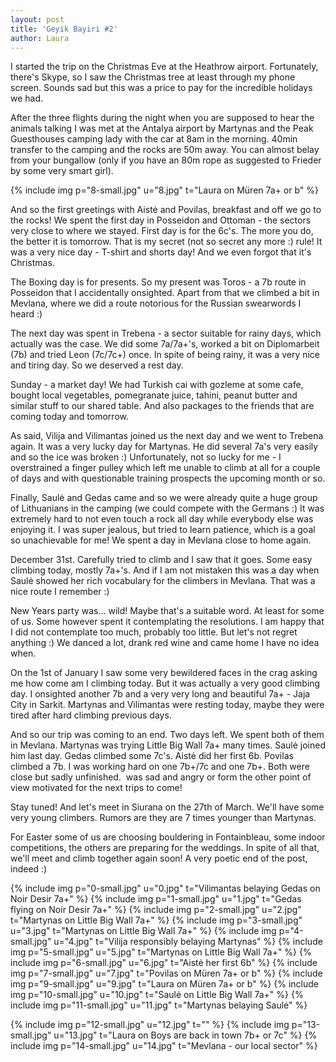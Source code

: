 ```yaml
---
layout: post
title: 'Geyik Bayiri #2'
author: Laura
---
```


I started the trip on the Christmas Eve at the Heathrow airport. Fortunately, there's Skype, so I saw the Christmas tree at least through my phone screen. Sounds sad but this was a price to pay for the incredible holidays we had.

After the three flights during the night when you are supposed to hear the animals talking I was met at the Antalya airport by Martynas and the Peak Guesthouses camping lady with the car at 8am in the morning. 40min transfer to the camping and the rocks are 50m away. You can almost belay from your bungallow (only if you have an 80m rope as suggested to Frieder by some very smart girl).

{% include img p="8-small.jpg" u="8.jpg" t="Laura on Müren 7a+ or b" %}
<!--break-->

And so the first greetings with Aistė and Povilas, breakfast and off we go to the rocks! We spent the first day in Posseidon and Ottoman - the sectors very close to where we stayed. First day is for the 6c's. The more you do, the better it is tomorrow. That is my secret (not so secret any more :) rule! It was a very nice day - T-shirt and shorts day! And we even forgot that it's Christmas.

The Boxing day is for presents. So my present was Toros - a 7b route in Posseidon that I accidentally onsighted. Apart from that we climbed a bit in Mevlana, where we did a route notorious for the Russian swearwords I heard :)

The next day was spent in Trebena - a sector suitable for rainy days, which actually was the case. We did some 7a/7a+'s, worked a bit on Diplomarbeit (7b) and tried Leon (7c/7c+) once. In spite of being rainy, it was a very nice and tiring day. So we deserved a rest day.

Sunday - a market day! We had Turkish cai with gozleme at some cafe, bought local vegetables, pomegranate juice, tahini, peanut butter and similar stuff to our shared table. And also packages to the friends that are coming today and tomorrow.

As said, Vilija and Vilimantas joined us the next day and we went to Trebena again. It was a very lucky day for Martynas. He did several 7a's very easily and so the ice was broken :) Unfortunately, not so lucky for me - I overstrained a finger pulley which left me unable to climb at all for a couple of days and with questionable training prospects the upcoming month or so.

Finally, Saulė and Gedas came and so we were already quite a huge group of Lithuanians in the camping (we could compete with the Germans :) It was extremely hard to not even touch a rock all day while everybody else was enjoying it. I was super jealous, but tried to learn patience, which is a goal so unachievable for me! We spent a day in Mevlana close to home again.

December 31st. Carefully tried to climb and I saw that it goes. Some easy climbing today, mostly 7a+'s. And if I am not mistaken this was a day when Saulė showed her rich vocabulary for the climbers in Mevlana. That was a nice route I remember :)

New Years party was... wild! Maybe that's a suitable word. At least for some of us. Some however spent it contemplating the resolutions. I am happy that I did not contemplate too much, probably too little. But let's not regret anything :) We danced a lot, drank red wine and came home I have no idea when.

On the 1st of January I saw some very bewildered faces in the crag asking me how come am I climbing today. But it was actually a very good climbing day. I onsighted another 7b and a very very long and beautiful 7a+ - Jaja City in Sarkit. Martynas and Vilimantas were resting today, maybe they were tired after hard climbing previous days.

And so our trip was coming to an end. Two days left. We spent both of them in Mevlana. Martynas was trying Little Big Wall 7a+ many times. Saulė joined him last day. Gedas climbed some 7c's. Aistė did her first 6b. Povilas climbed a 7b. I was working hard on one 7b+/7c and one 7b+. Both were close but sadly unfinished.  was sad and angry or form the other point of view motivated for the next trips to come!

Stay tuned! And let's meet in Siurana on the 27th of March. We'll have some very young climbers. Rumors are they are 7 times younger than Martynas.

For Easter some of us are choosing bouldering in Fontainbleau, some indoor competitions, the others are preparing for the weddings. In spite of all that, we'll meet and climb together again soon! A very poetic end of the post, indeed :)

{% include img p="0-small.jpg" u="0.jpg" t="Vilimantas belaying Gedas on Noir Desir 7a+" %}
{% include img p="1-small.jpg" u="1.jpg" t="Gedas flying on Noir Desir 7a+" %}
{% include img p="2-small.jpg" u="2.jpg" t="Martynas on Little Big Wall 7a+" %}
{% include img p="3-small.jpg" u="3.jpg" t="Martynas on Little Big Wall 7a+" %}
{% include img p="4-small.jpg" u="4.jpg" t="Vilija responsibly belaying Martynas" %}
{% include img p="5-small.jpg" u="5.jpg" t="Martynas on Little Big Wall 7a+" %}
{% include img p="6-small.jpg" u="6.jpg" t="Aistė her first 6b" %}
{% include img p="7-small.jpg" u="7.jpg" t="Povilas on Müren 7a+ or b" %}
{% include img p="9-small.jpg" u="9.jpg" t="Laura on Müren 7a+ or b" %}
{% include img p="10-small.jpg" u="10.jpg" t="Saulė on Little Big Wall 7a+" %}
{% include img p="11-small.jpg" u="11.jpg" t="Martynas belaying Saulė" %}

{% include img p="12-small.jpg" u="12.jpg" t="" %}
{% include img p="13-small.jpg" u="13.jpg" t="Laura on Boys are back in town 7b+ or 7c" %}
{% include img p="14-small.jpg" u="14.jpg" t="Mevlana - our local sector" %}
